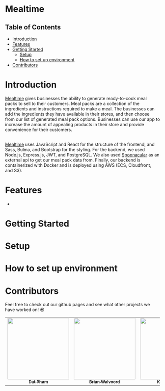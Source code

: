 # Mealtime

## Table of Contents
- [Introduction](#introduction)
- [Features](#features)
- [Getting Started](#getting-started)
    - [Setup](#setup)
    - [How to set up environment](#how-to-set-up-environment)
- [Contributors](#contributors)

# Introduction  
[Mealtime](https://mealtime-web.com) gives businesses the ability to generate ready-to-cook meal packs to sell to their customers. Meal packs are a collection of the ingredients and instructions required to make a meal. The businesses can add the ingredients they have available in their stores, and then choose from our list of generated meal pack options. Businesses can use our app to increase the amount of appealing products in their store and provide convenience for their customers.

<br>
<a href="https://mealtime-web.com">Mealtime</a> uses JavaScript and React for the structure of the frontend, and Sass, Bulma, and Bootstrap for the styling. For the backend, we used Node.js, Express.js, JWT, and PostgreSQL. We also used <a href="https://spoonacular.com/food-api">Spoonacular</a> as an external api to get our meal pack data from. Finally, our backend is containerized with Docker and is deployed using AWS (ECS, Cloudfront, and S3).

# Features
* 

# Getting Started

# Setup

# How to set up environment

# Contributors
Feel free to check out our github pages and see what other projects we have worked on! 😎
<table>
  <tr>
    <td align="center"><a href="https://github.com/faceless5879"><img src="https://avatars.githubusercontent.com/u/82570618?v=4" width="200px;" alt=""/><br /><sub><b>Dat Pham</b></sub></a></td>
    <td align="center"><a href="https://github.com/brian-walvoord"><img src="https://avatars.githubusercontent.com/u/84251599?v=4" width="200px;" alt=""/><br /><sub><b>Brian Walvoord</b></sub></a></td>
    <td align="center"><a href="https://github.com/iAmKenKinoshita"><img src="https://avatars.githubusercontent.com/u/89846582?v=4" width="200px;" alt=""/><br /><sub><b>Ken Kinoshita</b></sub></a></td>
    <td align="center"><a href="https://github.com/Ricccck"><img src="https://avatars.githubusercontent.com/u/99594245?v=4" width="200px;" alt=""/><br /><sub><b>Riku Usui</b></sub></a></td>
  </tr>
</table>
